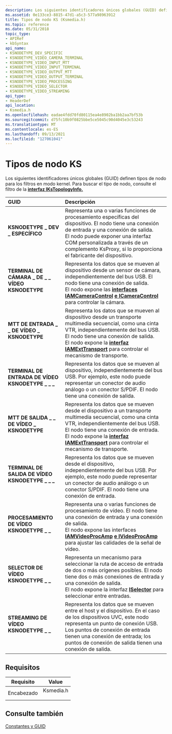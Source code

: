 ```yaml
---
description: Los siguientes identificadores únicos globales (GUID) definen tipos de nodo para los filtros en modo kernel. Para buscar el tipo de nodo, consulte el filtro de la interfaz IKsTopologyInfo.
ms.assetid: 0e133ce3-8815-47d1-a5c3-577a98963912
title: Tipos de nodo KS (Ksmedia.h)
ms.topic: reference
ms.date: 05/31/2018
topic_type:
- APIRef
- kbSyntax
api_name:
- KSNODETYPE_DEV_SPECIFIC
- KSNODETYPE_VIDEO_CAMERA_TERMINAL
- KSNODETYPE_VIDEO_INPUT_MTT
- KSNODETYPE_VIDEO_INPUT_TERMINAL
- KSNODETYPE_VIDEO_OUTPUT_MTT
- KSNODETYPE_VIDEO_OUTPUT_TERMINAL
- KSNODETYPE_VIDEO_PROCESSING
- KSNODETYPE_VIDEO_SELECTOR
- KSNODETYPE_VIDEO_STREAMING
api_type:
- HeaderDef
api_location:
- Ksmedia.h
ms.openlocfilehash: eadae4fdd70fd80115ea4e8902ba1bb2aa7bf53b
ms.sourcegitcommit: d75fc10b9f0825bbe5ce5045c90d4045e3c53243
ms.translationtype: MT
ms.contentlocale: es-ES
ms.lasthandoff: 09/13/2021
ms.locfileid: "127061041"
---
```

# <a name="ks-node-types"></a>Tipos de nodo KS

Los siguientes identificadores únicos globales (GUID) definen tipos de nodo para los filtros en modo kernel. Para buscar el tipo de nodo, consulte el filtro de la [**interfaz IKsTopologyInfo.**](/previous-versions/windows/desktop/api/Vidcap/nn-vidcap-ikstopologyinfo)



| GUID                                                                                                                                                                                                                     | Descripción                                                                                                                                                                                                                                                                                              |
|:-------------------------------------------------------------------------------------------------------------------------------------------------------------------------------------------------------------------------|:---------------------------------------------------------------------------------------------------------------------------------------------------------------------------------------------------------------------------------------------------------------------------------------------------------|
| <span id="KSNODETYPE_DEV_SPECIFIC"></span><span id="ksnodetype_dev_specific"></span><dl> <dt>**KSNODETYPE \_ DEV \_ ESPECÍFICO**</dt> </dl>                             | Representa una o varias funciones de procesamiento específicas del dispositivo. El nodo tiene una conexión de entrada y una conexión de salida.<br/> El nodo puede exponer una interfaz COM personalizada a través de un complemento KsProxy, si lo proporciona el fabricante del dispositivo.<br/>                                            |
| <span id="KSNODETYPE_VIDEO_CAMERA_TERMINAL"></span><span id="ksnodetype_video_camera_terminal"></span><dl> <dt>**TERMINAL DE CÁMARA \_ DE \_ \_ VÍDEO KSNODETYPE**</dt> </dl> | Representa los datos que se mueven al dispositivo desde un sensor de cámara, independientemente del bus USB. El nodo tiene una conexión de salida.<br/> El nodo expone las [**interfaces IAMCameraControl**](/windows/desktop/api/Strmif/nn-strmif-iamcameracontrol) [**e ICameraControl**](/previous-versions/windows/desktop/api/Vidcap/nn-vidcap-icameracontrol) para controlar la cámara.<br/> |
| <span id="KSNODETYPE_VIDEO_INPUT_MTT"></span><span id="ksnodetype_video_input_mtt"></span><dl> <dt>**MTT DE ENTRADA \_ \_ DE VÍDEO \_ KSNODETYPE**</dt> </dl>                   | Representa los datos que se mueven al dispositivo desde un transporte multimedia secuencial, como una cinta VTR, independientemente del bus USB. El nodo tiene una conexión de salida.<br/> El nodo expone la [**interfaz IAMExtTransport**](/windows/desktop/api/Strmif/nn-strmif-iamexttransport) para controlar el mecanismo de transporte.<br/>   |
| <span id="KSNODETYPE_VIDEO_INPUT_TERMINAL"></span><span id="ksnodetype_video_input_terminal"></span><dl> <dt>**TERMINAL DE ENTRADA DE VÍDEO KSNODETYPE \_ \_ \_**</dt> </dl>    | Representa los datos que se mueven al dispositivo, independientemente del bus USB. Por ejemplo, este nodo puede representar un conector de audio análogo o un conector S/PDIF. El nodo tiene una conexión de salida.<br/>                                                                                                             |
| <span id="KSNODETYPE_VIDEO_OUTPUT_MTT"></span><span id="ksnodetype_video_output_mtt"></span><dl> <dt>**MTT DE SALIDA \_ \_ DE VÍDEO \_ KSNODETYPE**</dt> </dl>                | Representa los datos que se mueven desde el dispositivo a un transporte multimedia secuencial, como una cinta VTR, independientemente del bus USB. El nodo tiene una conexión de entrada.<br/> El nodo expone la [**interfaz IAMExtTransport**](/windows/desktop/api/Strmif/nn-strmif-iamexttransport) para controlar el mecanismo de transporte.<br/>      |
| <span id="KSNODETYPE_VIDEO_OUTPUT_TERMINAL"></span><span id="ksnodetype_video_output_terminal"></span><dl> <dt>**TERMINAL DE SALIDA DE VÍDEO KSNODETYPE \_ \_ \_**</dt> </dl> | Representa los datos que se mueven desde el dispositivo, independientemente del bus USB. Por ejemplo, este nodo puede representar un conector de audio análogo o un conector S/PDIF. El nodo tiene una conexión de entrada.<br/>                                                                                                              |
| <span id="KSNODETYPE_VIDEO_PROCESSING"></span><span id="ksnodetype_video_processing"></span><dl> <dt>**PROCESAMIENTO DE VÍDEO KSNODETYPE \_ \_**</dt> </dl>                 | Representa una o varias funciones de procesamiento de vídeo. El nodo tiene una conexión de entrada y una conexión de salida.<br/> El nodo expone las interfaces [**IAMVideoProcAmp**](/windows/desktop/api/Strmif/nn-strmif-iamvideoprocamp) [**e IVideoProcAmp**](/previous-versions/windows/desktop/api/Vidcap/nn-vidcap-ivideoprocamp) para ajustar las calidades de la señal de vídeo.<br/> |
| <span id="KSNODETYPE_VIDEO_SELECTOR"></span><span id="ksnodetype_video_selector"></span><dl> <dt>**SELECTOR DE VÍDEO KSNODETYPE \_ \_**</dt> </dl>                       | Representa un mecanismo para seleccionar la ruta de acceso de entrada de dos o más orígenes posibles. El nodo tiene dos o más conexiones de entrada y una conexión de salida.<br/> El nodo expone la interfaz [**ISelector**](/previous-versions/windows/desktop/api/Vidcap/nn-vidcap-iselector) para seleccionar entre entradas.<br/>                               |
| <span id="KSNODETYPE_VIDEO_STREAMING"></span><span id="ksnodetype_video_streaming"></span><dl> <dt>**STREAMING DE VÍDEO KSNODETYPE \_ \_**</dt> </dl>                    | Representa los datos que se mueven entre el host y el dispositivo. En el caso de los dispositivos UVC, este nodo representa un punto de conexión USB. Los puntos de conexión de entrada tienen una conexión de entrada; los puntos de conexión de salida tienen una conexión de salida.<br/>                                                                                         |



## <a name="requirements"></a>Requisitos



| Requisito | Value |
|-------------------|--------------------------------------------------------------------------------------|
| Encabezado<br/> | <dl> <dt>Ksmedia.h</dt> </dl> |



## <a name="see-also"></a>Consulte también

<dl> <dt>

[Constantes y GUID](constants-and-guids.md)
</dt> </dl>

 

 




